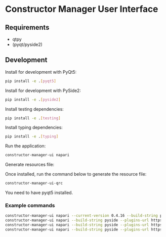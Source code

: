 # Constructor Manager User Interface

## Requirements

- qtpy
- (pyqt/pyside2)

## Development

Install for development with PyQt5:

```bash
pip install -e .[pyqt5]
```

Install for development with PySide2:

```bash
pip install -e .[pyside2]
```

Install testing dependencies:

```bash
pip install -e .[testing]
```

Install typing dependencies:

```bash
pip install -e .[typing]
```

Run the application:

```bash
constructor-manager-ui napari
```

Generate resources file:

Once installed, run the command below to generate the resource file:

```bash
constructor-manager-ui-qrc
```

You need to have pyqt5 installed.

### Example commands

```bash
constructor-manager-ui napari --current-version 0.4.16 --build-string pyside --plugins-url https://api.napari-hub.org/plugins --channel conda-forge --channel napari
constructor-manager-ui napari --build-string pyside --plugins-url https://api.napari-hub.org/plugins --channel conda-forge --channel napari
constructor-manager-ui napari --build-string pyside --plugins-url https://api.napari-hub.org/plugins --channel conda-forge --channel napari --dev
constructor-manager-ui napari --build-string pyside --plugins-url https://api.napari-hub.org/plugins --channel conda-forge --channel napari -cv 0.4.17
```
